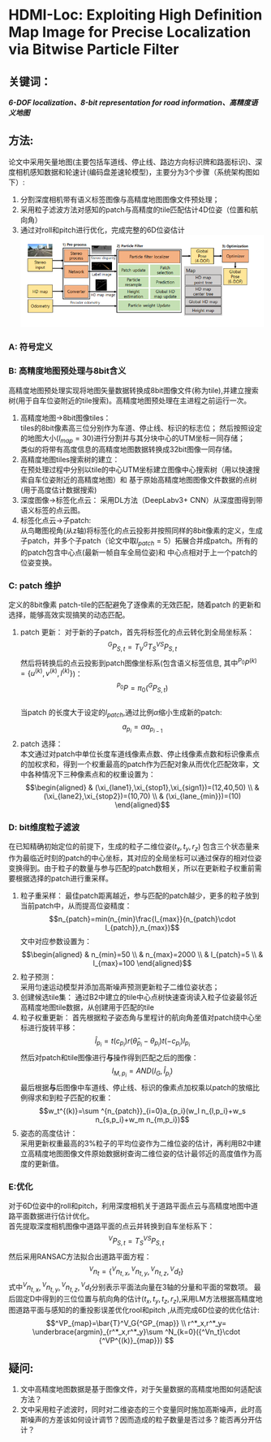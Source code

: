 <!--
 * @FilePath: Pf_HDLoc.md
 * @Author: Taber.wu
 * @Date: 2022-10-18 09:37:39
 * @LastEditors: Please set LastEditors
 * @LastEditTime: 2022-10-26 23:43:16
 * Copyright: 2022 JOYSON CO.,LTD. All Rights Reserved.
 * @Descripttion: 
-->
# HDMI-Loc: Exploiting High Definition Map Image for Precise Localization via Bitwise Particle Filter

## 关键词：
***6-DOF localization、8-bit representation for road information、高精度语义地图***   


## 方法:
论文中采用矢量地图(主要包括车道线、停止线、路边方向标识牌和路面标识)、深度相机感知数据和轮速计(编码盘差速轮模型)，主要分为3个步骤（系统架构图如下）:
1.   分割深度相机带有语义标签图像与高精度地图图像文件预处理；
2.   采用粒子滤波方法对感知的patch与高精度的tile匹配估计4D位姿（位置和航向角）
3.   通过对roll和pitch进行优化，完成完整的6D位姿估计
!["系统架构图"](../document/picture/HdLOc_pf_sys.png)  
### A: 符号定义 
### B: 高精度地图预处理与8bit含义
 高精度地图预处理实现将地图矢量数据转换成8bit图像文件(称为tile),并建立搜索树(用于自车位姿附近的tile搜索)。高精度地图预处理在主进程之前运行一次。  
1. 高精度地图->8bit图像tiles：    
   tiles的8bit像素高三位分别作为车道、停止线、标识的标志位； 然后按照设定的地图大小($l_{map}=30$)进行分割并与其分块中心的UTM坐标一同存储；  
   类似的将带有高度信息的高精度地图数据转换成32bit图像一同存储。  
2. 高精度地图tiles搜索树的建立：  
   在预处理过程中分别以tile的中心UTM坐标建立图像中心搜索树（用以快速搜索自车位姿附近的高精度地图）和 基于原始高精度地图图像文件数据的点树(用于高度估计数据搜索)
3.  深度图像->标签化点云：
   采用DL方法（DeepLabv3+ CNN）从深度图得到带语义标签的点云图。  
4.  标签化点云->子patch:    
   从鸟瞰图视角(从z轴)将标签化的点云投影并按照同样的8bit像素的定义，生成子patch，并多个子patch（论文中取$l_{patch}=5$）拓展合并成patch。所有的的patch包含中心点(最新一帧自车全局位姿)和 中心点相对于上一个patch的位姿变换。
### C: patch 维护
定义的8bit像素 patch-tile的匹配避免了逐像素的无效匹配，随着patch 的更新和选择，能够高效实现搞笑的动态匹配。
1. patch 更新：
    对于新的子patch，首先将标签化的点云转化到全局坐标系：  
    $$^G P_{S,t}=T^G_VT^V_S{^SP_{S,t}}$$ 
    然后将转换后的点云投影到patch图像坐标系(包含语义标签信息,  其中$^{P_0}P^{(k)}=\{u^{(k)},v^{(k)},l^{(k)}\}$)：  
    $${^{P_0}}P=\pi_0({^GP_{S,t}})$$  
    当patch 的长度大于设定的$l_{patch}$,通过比例$\alpha$缩小生成新的patch:  
    $$a_{p_i}=\alpha a_{p_{i-1}}$$
2. patch 选择：  
   本文通过对patch中单位长度车道线像素点数、停止线像素点数和标识像素点的加权求和，得到一个权重最高的patch作为匹配对象从而优化匹配效率，文中各种情况下三种像素点和的权重设置为：  
   $$\begin{aligned}
   & (\xi_{lane1},\xi_{stop1},\xi_{sign1})=(12,40,50) \\
   & (\xi_{lane2},\xi_{stop2})=(10,70) \\
   & (\xi_{lane_{min}})=(10)
   \end{aligned}$$
### D: bit维度粒子滤波  
在已知精确初始定位的前提下，生成的粒子二维位姿$(t_x,t_y,r_z)$ 包含三个状态量来作为最临近时刻的patch的中心坐标，其对应的全局坐标可以通过保存的相对位姿变换得到。由于粒子的数量与参与匹配的patch数相关，所以在更新粒子权重前需要根据选择的patch进行重采样。  
1. 粒子重采样： 
   最佳patch距离越近，参与匹配的patch越少，更多的粒子放到当前patch中，从而提高位姿精度：  
   $$n_{patch}=min(n_{min}\frac{l_{max}}{n_{patch}\cdot l_{patch}},n_{max})$$ 
   文中对应参数设置为：  
   $$\begin{aligned}
   & n_{min}=50 \\
   & n_{max}=2000 \\
   & l_{patch}=5 \\
   & l_{max}=100
   \end{aligned}$$
2. 粒子预测：  
   采用匀速运动模型并添加高斯噪声预测更新粒子二维位姿状态；  
3. 创建候选tile集：
   通过B2中建立的tile中心点树快速查询读入粒子位姿最邻近高精度地图tile数据，从创建用于匹配的tile
4. 粒子权重更新： 
    首先根据粒子姿态角与里程计的航向角差值对patch绕中心坐标进行旋转平移：  
    $$\hat{I}_{p_i}=t(c_{p_i})r(\hat{\theta}_{p_i}-\theta _{p_i})t(-c_{p_i})I_{p_i}$$
    然后对patch和tile图像进行**与**操作得到匹配之后的图像：  
    $$I_{M,p_i}=AND(I_G,\hat{I}_{p_i})$$
    最后根据**与**后图像中车道线、停止线、标识的像素点加权乘以patch的放缩比例得求和到粒子匹配的权重：  
    $$w_t^{(k)}=\sum ^{n_{patch}}_{i=0}a_{p_i}(w_l n_{l,p_i}+w_s n_{s,p_i}+w_m n_{m,p_i})$$
5. 姿态的高度估计：  
   采用更新权重最高的3%粒子的平均位姿作为二维位姿的估计，再利用B2中建立高精度地图图像文件原始数据树查询二维位姿的估计最邻近的高度值作为高度的更新值。  
### E:优化 
对于6D位姿中的roll和pitch，利用深度相机关于道路平面点云与高精度地图中道路平面数据进行估计优化。  
首先提取深度相机图像中道路平面的点云并转换到自车坐标系下： 
$$^VP_{S,t}=T^V_S{^SP_{S,t}}$$
然后采用RANSAC方法拟合出道路平面方程：  
$$^Vn_t=\{ {^Vn_{t,x}}, {^Vn_{t,y}}, {^Vn_{t,z}}, {^Vd_t} \}$$
式中${^Vn_{t,x}}, {^Vn_{t,y}}, {^Vn_{t,z}}, {^Vd_t}$分别表示平面法向量在3轴的分量和平面的常数项。
最后固定D中得到的三位位置与航向角的估计$(t_x,t_y,t_z,r_z)$,采用LM方法根据高精度地图道路平面与感知的的重投影误差优化rool和pitch ,从而完成6D位姿的优化估计:  
$$^VP_{map}=\bar{T}^V_G{^GP_{map}} \\
r^*_x,r^*_y= \underbrace{argmin}_{r^*_x,r^*_y}\sum ^N_{k=0}({^Vn_t}\cdot {^VP^{(k)}_{map}})
$$  
## 疑问:
1. 文中高精度地图数据是基于图像文件，对于矢量数据的高精度地图如何适配该方法？
2. 文中采用粒子滤波时，同时对二维姿态的三个变量同时施加高斯噪声，此时高斯噪声的方差该如何设计调节？因而造成的粒子数量是否过多？能否再分开估计？